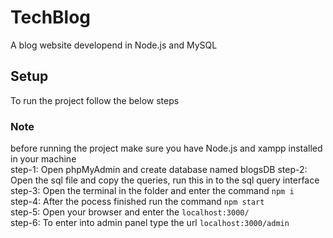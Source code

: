 # TechBlog
A blog website developend in Node.js and MySQL

## Setup
To run the project follow the below steps
### Note
before running the project make sure you have Node.js and xampp installed in your machine <br>
step-1: Open phpMyAdmin and create database named blogsDB
step-2: Open the sql file and copy the queries, run this in to the sql query interface
step-3: Open the terminal in the folder and enter the command ```npm i```<br>
step-4: After the pocess finished run the command ```npm start```<br>
step-5: Open your browser and enter the ```localhost:3000/```<br>
step-6: To enter into admin panel type the url ```localhost:3000/admin```<br>

